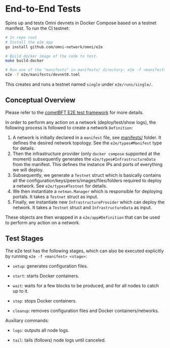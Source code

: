 # End-to-End Tests

Spins up and tests Omni devnets in Docker Compose based on a testnet manifest. To run the CI testnet:

```sh
# In repo root
# Install the e2e app
go install github.com/omni-network/omni/e2e

# Build docker image of the code to test.
make build-docker

# Run one of the "manifests" in manifests/ directory: e2e -f <manifest>
e2e -f e2e/manifests/devnet0.toml
```

This creates and runs a testnet named `single` under `e2e/runs/single/`.

## Conceptual Overview

Please refer to the [cometBFT E2E test framework](https://github.com/cometbft/cometbft/tree/main/test/e2e) for more details.

In order to perform any action on a network (deploy/test/show logs), the following process is followed to create a network `Definition`:
1. A network is initially declared in a `manifest` file, see [manifests/](./manifests) folder. It defines the desired network topology. See the `e2e/types#Manifest` type for details.
2. Then the infrastructure provider (only `docker compose` supported at the moment) subsequently generates the `e2e/types#InfrastructureData` from the manifest. This defines the instance IPs and ports of everything we will deploy.
3. Subsequently, we generate a `Testnet` struct which is basically contains all the configuration/keys/peers/images/files/folders required to deploy a network. See `e2e/types#Testnet` for details.
4. We then instantiate a `netman.Manager` which is responsible for deploying portals. It takes a `Testnet` struct as input.
5. Finally, we instantiate new `InfrastructureProvider` which can deploy the network. It takes a `Testnet` struct and `InfrastructureData` as input.

These objects are then wrapped in a `e2e/app#Definition` that can be used to perform any action on a network.

## Test Stages

The e2e test has the following stages, which can also be executed explicitly by running `e2e -f <manifest> <stage>`:

* `setup`: generates configuration files.

* `start`: starts Docker containers.

* `wait`: waits for a few blocks to be produced, and for all nodes to catch up to it.

* `stop`: stops Docker containers.

* `cleanup`: removes configuration files and Docker containers/networks.

Auxiliary commands:

* `logs`: outputs all node logs.

* `tail`: tails (follows) node logs until canceled.
